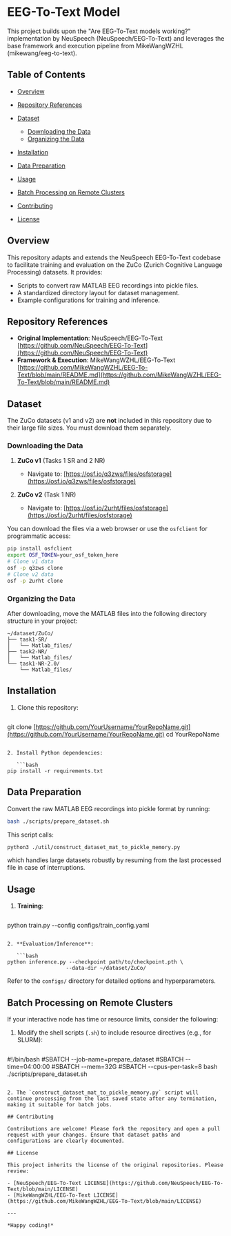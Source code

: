 # EEG-To-Text Model

This project builds upon the "Are EEG-To-Text models working?" implementation by NeuSpeech (NeuSpeech/EEG-To-Text) and leverages the base framework and execution pipeline from MikeWangWZHL (mikewang/eeg-to-text).

## Table of Contents

* [Overview](#overview)
* [Repository References](#repository-references)
* [Dataset](#dataset)

  * [Downloading the Data](#downloading-the-data)
  * [Organizing the Data](#organizing-the-data)
* [Installation](#installation)
* [Data Preparation](#data-preparation)
* [Usage](#usage)
* [Batch Processing on Remote Clusters](#batch-processing-on-remote-clusters)
* [Contributing](#contributing)
* [License](#license)

## Overview

This repository adapts and extends the NeuSpeech EEG-To-Text codebase to facilitate training and evaluation on the ZuCo (Zurich Cognitive Language Processing) datasets. It provides:

* Scripts to convert raw MATLAB EEG recordings into pickle files.
* A standardized directory layout for dataset management.
* Example configurations for training and inference.

## Repository References

* **Original Implementation**: NeuSpeech/EEG-To-Text<br>
  [https://github.com/NeuSpeech/EEG-To-Text](https://github.com/NeuSpeech/EEG-To-Text)
* **Framework & Execution**: MikeWangWZHL/EEG-To-Text<br>
  [https://github.com/MikeWangWZHL/EEG-To-Text/blob/main/README.md](https://github.com/MikeWangWZHL/EEG-To-Text/blob/main/README.md)

## Dataset

The ZuCo datasets (v1 and v2) are **not** included in this repository due to their large file sizes. You must download them separately.

### Downloading the Data

1. **ZuCo v1** (Tasks 1 SR and 2 NR)

   * Navigate to: [https://osf.io/q3zws/files/osfstorage](https://osf.io/q3zws/files/osfstorage)
2. **ZuCo v2** (Task 1 NR)

   * Navigate to: [https://osf.io/2urht/files/osfstorage](https://osf.io/2urht/files/osfstorage)

You can download the files via a web browser or use the `osfclient` for programmatic access:

```bash
pip install osfclient
export OSF_TOKEN=your_osf_token_here
# Clone v1 data
osf -p q3zws clone
# Clone v2 data
osf -p 2urht clone
```

### Organizing the Data

After downloading, move the MATLAB files into the following directory structure in your project:

```
~/dataset/ZuCo/
├── task1-SR/
│   └── Matlab_files/
├── task2-NR/
│   └── Matlab_files/
└── task1-NR-2.0/
    └── Matlab_files/
```

## Installation

1. Clone this repository:

   ```bash
   ```

git clone [https://github.com/YourUsername/YourRepoName.git](https://github.com/YourUsername/YourRepoName.git)
cd YourRepoName

````

2. Install Python dependencies:

   ```bash
pip install -r requirements.txt
````

## Data Preparation

Convert the raw MATLAB EEG recordings into pickle format by running:

```bash
bash ./scripts/prepare_dataset.sh
```

This script calls:

```bash
python3 ./util/construct_dataset_mat_to_pickle_memory.py
```

which handles large datasets robustly by resuming from the last processed file in case of interruptions.

## Usage

1. **Training**:

   ```bash
   ```

python train.py --config configs/train\_config.yaml

````

2. **Evaluation/Inference**:

   ```bash
python inference.py --checkpoint path/to/checkpoint.pth \
                   --data-dir ~/dataset/ZuCo/
````

Refer to the `configs/` directory for detailed options and hyperparameters.

## Batch Processing on Remote Clusters

If your interactive node has time or resource limits, consider the following:

1. Modify the shell scripts (`.sh`) to include resource directives (e.g., for SLURM):

   ```bash
   ```

\#!/bin/bash
\#SBATCH --job-name=prepare\_dataset
\#SBATCH --time=04:00:00
\#SBATCH --mem=32G
\#SBATCH --cpus-per-task=8
bash ./scripts/prepare\_dataset.sh

```

2. The `construct_dataset_mat_to_pickle_memory.py` script will continue processing from the last saved state after any termination, making it suitable for batch jobs.

## Contributing

Contributions are welcome! Please fork the repository and open a pull request with your changes. Ensure that dataset paths and configurations are clearly documented.

## License

This project inherits the license of the original repositories. Please review:

- [NeuSpeech/EEG-To-Text LICENSE](https://github.com/NeuSpeech/EEG-To-Text/blob/main/LICENSE)
- [MikeWangWZHL/EEG-To-Text LICENSE](https://github.com/MikeWangWZHL/EEG-To-Text/blob/main/LICENSE)

---

*Happy coding!*

```

